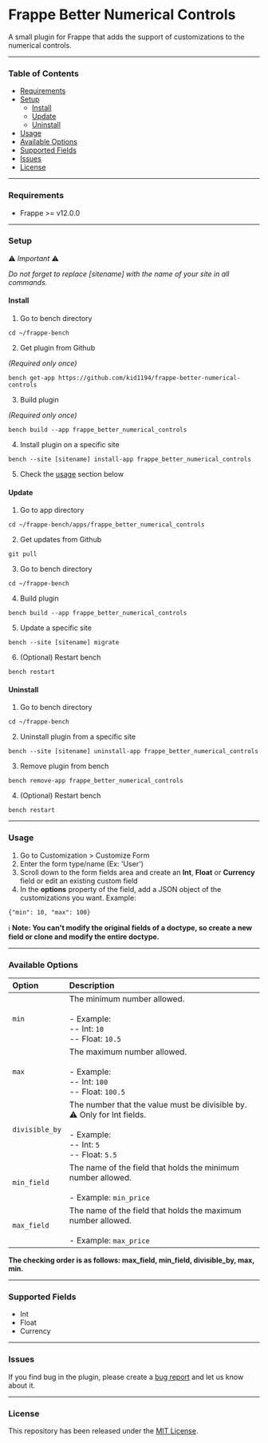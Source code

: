 # Frappe Better Numerical Controls

A small plugin for Frappe that adds the support of customizations to the numerical controls.

---

### Table of Contents
- [Requirements](#requirements)
- [Setup](#setup)
  - [Install](#install)
  - [Update](#update)
  - [Uninstall](#uninstall)
- [Usage](#usage)
- [Available Options](#available-options)
- [Supported Fields](#supported-fields)
- [Issues](#issues)
- [License](#license)

---

### Requirements
- Frappe >= v12.0.0

---

### Setup

⚠️ *Important* ⚠️

*Do not forget to replace [sitename] with the name of your site in all commands.*

#### Install
1. Go to bench directory

```
cd ~/frappe-bench
```

2. Get plugin from Github

*(Required only once)*

```
bench get-app https://github.com/kid1194/frappe-better-numerical-controls
```

3. Build plugin

*(Required only once)*

```
bench build --app frappe_better_numerical_controls
```

4. Install plugin on a specific site

```
bench --site [sitename] install-app frappe_better_numerical_controls
```

5. Check the [usage](#usage) section below

#### Update
1. Go to app directory

```
cd ~/frappe-bench/apps/frappe_better_numerical_controls
```

2. Get updates from Github

```
git pull
```

3. Go to bench directory

```
cd ~/frappe-bench
```

4. Build plugin

```
bench build --app frappe_better_numerical_controls
```

5. Update a specific site

```
bench --site [sitename] migrate
```

6. (Optional) Restart bench

```
bench restart
```

#### Uninstall
1. Go to bench directory

```
cd ~/frappe-bench
```

2. Uninstall plugin from a specific site

```
bench --site [sitename] uninstall-app frappe_better_numerical_controls
```

3. Remove plugin from bench

```
bench remove-app frappe_better_numerical_controls
```

4. (Optional) Restart bench

```
bench restart
```

---

### Usage
1. Go to Customization > Customize Form
2. Enter the form type/name (Ex: 'User')
3. Scroll down to the form fields area and create an **Int**, **Float** or **Currency** field or edit an existing custom field
4. In the **options** property of the field, add a JSON object of the customizations you want. Example:
```
{"min": 10, "max": 100}
```

ℹ️ **Note: You can't modify the original fields of a doctype, so create a new field or clone and modify the entire doctype.**

---

### Available Options

| Option | Description |
| :--- | :--- |
| `min` | The minimum number allowed.<br/><br/>- Example:<br/>-- Int: `10`<br/>-- Float: `10.5` |
| `max` | The maximum number allowed.<br/><br/>- Example:<br/>-- Int: `100`<br/>-- Float: `100.5` |
| `divisible_by` | The number that the value must be divisible by. ⚠️ Only for Int fields.<br/><br/>- Example:<br/>-- Int: `5`<br/>-- Float: `5.5` |
| `min_field` | The name of the field that holds the minimum number allowed.<br/><br/>- Example: `min_price` |
| `max_field` | The name of the field that holds the maximum number allowed.<br/><br/>- Example: `max_price` |

**The checking order is as follows: max_field, min_field, divisible_by, max, min.**

---

### Supported Fields
- Int
- Float
- Currency

---

### Issues
If you find bug in the plugin, please create a [bug report](https://github.com/kid1194/frappe-better-numerical-controls/issues/new?assignees=kid1194&labels=bug&template=bug_report.md&title=%5BBUG%5D) and let us know about it.

---

### License
This repository has been released under the [MIT License](https://github.com/kid1194/frappe-better-numerical-controls/blob/main/LICENSE).
